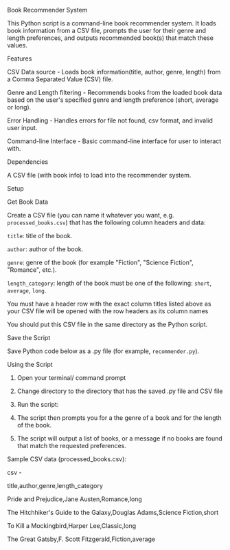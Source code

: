 Book Recommender System

This Python script is a command-line book recommender system. It loads book information from a CSV file, prompts the user for their genre and length preferences, and outputs recommended book(s) that match these values.

Features

CSV Data source - Loads book information(title, author, genre, length) from a Comma Separated Value (CSV) file.

Genre and Length filtering - Recommends books from the loaded book data based on the user's specified genre and length preference (short, average or long).

Error Handling - Handles errors for file not found, csv format, and invalid user input.

Command-line Interface - Basic command-line interface for user to interact with.

Dependencies

A CSV file (with book info) to load into the recommender system.

Setup

Get Book Data

Create a CSV file (you can name it whatever you want, e.g. `processed_books.csv`) that has the following column headers and data:

`title`: title of the book.

`author`: author of the book.

`genre`: genre of the book (for example "Fiction", "Science Fiction", "Romance", etc.).

`length_category`: length of the book must be one of the following: `short`, `average`, `long`.

You must have a header row with the exact column titles listed above as your CSV file will be opened with the row headers as its column names

You should put this CSV file in the same directory as the Python script.

Save the Script

Save Python code below as a .py file (for example, `recommender.py`).

Using the Script

1. Open your terminal/ command prompt

2. Change directory to the directory that has the saved .py file and CSV file

3. Run the script:

4. The script then prompts you for a the genre of a book and for the length of the book.

5. The script will output a list of books, or a message if no books are found that match the requested preferences.

Sample CSV data (processed_books.csv):

csv -

title,author,genre,length_category

Pride and Prejudice,Jane Austen,Romance,long

The Hitchhiker's Guide to the Galaxy,Douglas Adams,Science Fiction,short

To Kill a Mockingbird,Harper Lee,Classic,long

The Great Gatsby,F. Scott Fitzgerald,Fiction,average
